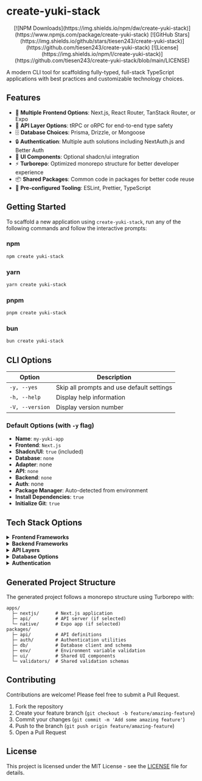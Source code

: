 # create-yuki-stack

<div align="center">  
  [![NPM Downloads](https://img.shields.io/npm/dw/create-yuki-stack)](https://www.npmjs.com/package/create-yuki-stack)
  [![GitHub Stars](https://img.shields.io/github/stars/tiesen243/create-yuki-stack)](https://github.com/tiesen243/create-yuki-stack)
  [![License](https://img.shields.io/npm/l/create-yuki-stack)](https://github.com/tiesen243/create-yuki-stack/blob/main/LICENSE)
</div>

A modern CLI tool for scaffolding fully-typed, full-stack TypeScript applications with best practices and customizable technology choices.

## Features

- 🚀 **Multiple Frontend Options**: Next.js, React Router, TanStack Router, or Expo
- 🔄 **API Layer Options**: tRPC or oRPC for end-to-end type safety
- 🗄️ **Database Choices**: Prisma, Drizzle, or Mongoose
- 🔒 **Authentication**: Multiple auth solutions including NextAuth.js and Better Auth
- 🎨 **UI Components**: Optional shadcn/ui integration
- ⚡ **Turborepo**: Optimized monorepo structure for better developer experience
- 📦 **Shared Packages**: Common code in packages for better code reuse
- 🔧 **Pre-configured Tooling**: ESLint, Prettier, TypeScript

## Getting Started

To scaffold a new application using `create-yuki-stack`, run any of the following commands and follow the interactive prompts:

### npm

```bash
npm create yuki-stack
```

### yarn

```bash
yarn create yuki-stack
```

### pnpm

```bash
pnpm create yuki-stack
```

### bun

```bash
bun create yuki-stack
```

## CLI Options

| Option          | Description                               |
| --------------- | ----------------------------------------- |
| `-y, --yes`     | Skip all prompts and use default settings |
| `-h, --help`    | Display help information                  |
| `-V, --version` | Display version number                    |

### Default Options (with `-y` flag)

- **Name**: `my-yuki-app`
- **Frontend**: `Next.js`
- **Shadcn/UI**: `true` (included)
- **Database**: `none`
- **Adapter**: none
- **API**: `none`
- **Backend**: `none`
- **Auth**: none
- **Package Manager**: Auto-detected from environment
- **Install Dependencies**: `true`
- **Initialize Git**: `true`

## Tech Stack Options

<details>
<summary><b>Frontend Frameworks</b></summary>

- **Next.js**: Full-stack React framework with server components
- **React Router**: Standard React routing solution
- **TanStack Router**: Type-safe router with data loading
- **Expo**: React Native for mobile applications

</details>

<details>
<summary><b>Backend Frameworks</b></summary>

- **Express**: Industry standard Node.js web framework
- **Elysia**: High-performance Bun web framework with end-to-end type safety
- **Hono**: Lightweight, ultrafast web framework for the edge

</details>

<details>
<summary><b>API Layers</b></summary>

- **tRPC**: End-to-end typesafe APIs with minimal boilerplate
- **oRPC**: Optimized RPC library for efficient API calls

</details>

<details>
<summary><b>Database Options</b></summary>

- **Prisma**: Modern database toolkit with type safety
- **Drizzle**: Lightweight SQL ORM with type safety
- **Mongoose**: MongoDB ODM for flexible schemas

</details>

<details>
<summary><b>Authentication</b></summary>

- **Basic Auth**: Minimalist authentication implementation
- **Better Auth**: Modern authentication solution
- **Next Auth**: Authentication for Next.js

</details>

## Generated Project Structure

The generated project follows a monorepo structure using Turborepo with:

```
apps/
  ├─ nextjs/      # Next.js application
  ├─ api/         # API server (if selected)
  └─ native/      # Expo app (if selected)
packages/
  ├─ api/         # API definitions
  ├─ auth/        # Authentication utilities
  ├─ db/          # Database client and schema
  ├─ env/         # Environment variable validation
  ├─ ui/          # Shared UI components
  └─ validators/  # Shared validation schemas
```

## Contributing

Contributions are welcome! Please feel free to submit a Pull Request.

1. Fork the repository
2. Create your feature branch (`git checkout -b feature/amazing-feature`)
3. Commit your changes (`git commit -m 'Add some amazing feature'`)
4. Push to the branch (`git push origin feature/amazing-feature`)
5. Open a Pull Request

## License

This project is licensed under the MIT License - see the [LICENSE](LICENSE) file for details.
